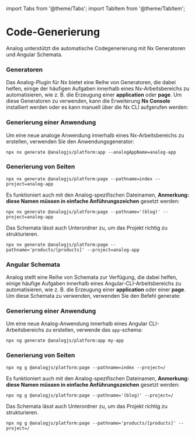 import Tabs from '@theme/Tabs';
import TabItem from '@theme/TabItem';

# Code-Generierung

Analog unterstützt die automatische Codegenerierung mit Nx Generatoren und Angular Schemata.

<Tabs groupId="project-type">
  <TabItem value="Nx Generators">

### Generatoren

Das Analog-Plugin für Nx bietet eine Reihe von Generatoren, die dabei helfen, einige der häufigen Aufgaben innerhalb eines Nx-Arbeitsbereichs zu automatisieren, wie z. B. die Erzeugung einer **application** oder **page**. Um diese Generatoren zu verwenden, kann die Erweiterung **Nx Console** installiert werden oder es kann manuell über die Nx CLI aufgerufen werden:

### Generierung einer Anwendung

Um eine neue analoge Anwendung innerhalb eines Nx-Arbeitsbereichs zu erstellen, verwenden Sie den Anwendungsgenerator:

```shell
npx nx generate @analogjs/platform:app --analogAppName=analog-app
```

### Generierung von Seiten

```shell
npx nx generate @analogjs/platform:page --pathname=index --project=analog-app
```

Es funktioniert auch mit den Analog-spezifischen Dateinamen, **Anmerkung: diese Namen müssen in einfache Anführungszeichen** gesetzt werden:

```shell
npx nx generate @analogjs/platform:page --pathname='(blog)' --project=analog-app
```

Das Schemata lässt auch Unterordner zu, um das Projekt richtig zu strukturieren.

```shell
npx nx generate @analogjs/platform:page --pathname='products/[products]' --project=analog-app
```

  </TabItem>

  <TabItem label="Angular Schematics" value="schematics">

### Angular Schemata

Analog stellt eine Reihe von Schemata zur Verfügung, die dabei helfen, einige häufige Aufgaben innerhalb eines Angular-CLI-Arbeitsbereichs zu automatisieren, wie z. B. die Erzeugung einer **application** oder einer **page**. Um diese Schemata zu verwenden, verwenden Sie den Befehl generate:

### Generierung einer Anwendung

Um eine neue Analog-Anwendung innerhalb eines Angular CLI-Arbeitsbereichs zu erstellen, verwende das `app`-schema:

```shell
npx ng generate @analogjs/platform:app my-app
```

### Generierung von Seiten

```shell
npx ng g @analogjs/platform:page --pathname=index --project=/
```

Es funktioniert auch mit den Analog-spezifischen Dateinamen, **Anmerkung: diese Namen müssen in einfache Anführungszeichen** gesetzt werden:

```shell
npx ng g @analogjs/platform:page --pathname='(blog)' --project=/
```

Das Schemata lässt auch Unterordner zu, um das Projekt richtig zu strukturieren.

```shell
npx ng g @analogjs/platform:page --pathname='products/[products]' --project=/
```

  </TabItem>
</Tabs>
